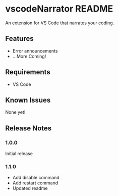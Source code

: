 # vscodeNarrator README

An extension for VS Code that narrates your coding.

## Features

- Error announcements
- ...More Coming!

## Requirements

- VS Code

## Known Issues

None yet!

## Release Notes

### 1.0.0

Initial release

### 1.1.0

- Add disable command
- Add restart command
- Updated readme
